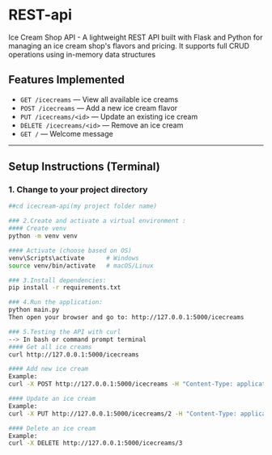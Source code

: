 # REST-api
Ice Cream Shop API - A lightweight REST API built with Flask and Python for managing an ice cream shop's flavors and pricing. It supports full CRUD operations using in-memory data structures
## Features Implemented

- `GET /icecreams` — View all available ice creams
- `POST /icecreams` — Add a new ice cream flavor
- `PUT /icecreams/<id>` — Update an existing ice cream
- `DELETE /icecreams/<id>` — Remove an ice cream
- `GET /` — Welcome message

----
## Setup Instructions (Terminal)
### 1. Change to your project directory
```bash
##cd icecream-api(my project folder name)

### 2.Create and activate a virtual environment :
#### Create venv
python -m venv venv

#### Activate (choose based on OS)
venv\Scripts\activate      # Windows
source venv/bin/activate   # macOS/Linux

### 3.Install dependencies:
pip install -r requirements.txt

### 4.Run the application:
python main.py
Then open your browser and go to: http://127.0.0.1:5000/icecreams

### 5.Testing the API with curl
--> In bash or command prompt terminal
#### Get all ice creams
curl http://127.0.0.1:5000/icecreams

#### Add new ice cream
Example: 
curl -X POST http://127.0.0.1:5000/icecreams -H "Content-Type: application/json" -d "{\"flavor\":\"Butterscotch\",\"price\":65}"

#### Update an ice cream
Example: 
curl -X PUT http://127.0.0.1:5000/icecreams/2 -H "Content-Type: application/json" -d "{\"flavor\":\"Mint Choco\",\"price\":70}"

#### Delete an ice cream
Example: 
curl -X DELETE http://127.0.0.1:5000/icecreams/3

